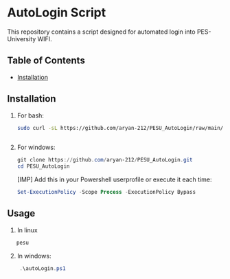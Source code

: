 # AutoLogin Script

This repository contains a script designed for automated login into PES-University WIFI.

## Table of Contents
- [Installation](#installation)

## Installation

1. For bash:
   ```bash
   sudo curl -sL https://github.com/aryan-212/PESU_AutoLogin/raw/main/login.sh -o /usr/local/bin/pesu && sudo chmod +x /usr/local/bin/pesu
  
2. For windows:
   ```powershell
   git clone https://github.com/aryan-212/PESU_AutoLogin.git
   cd PESU_AutoLogin
   ```
   [IMP] Add this in your Powershell userprofile or execute it each time:
   ```powershell  
   Set-ExecutionPolicy -Scope Process -ExecutionPolicy Bypass
   ```

## Usage
1. In linux
```bash
   pesu
```
2. In windows:
```powershell
    .\autoLogin.ps1
```
